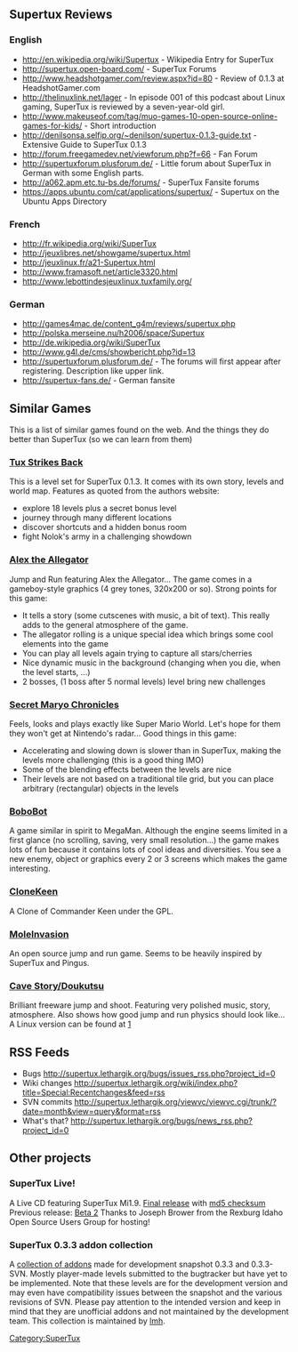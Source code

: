 Supertux Reviews
----------------

### English

-   <http://en.wikipedia.org/wiki/Supertux> - Wikipedia Entry for SuperTux
-   <http://supertux.open-board.com/> - SuperTux Forums
-   <http://www.headshotgamer.com/review.aspx?id=80> - Review of 0.1.3 at HeadshotGamer.com
-   <http://thelinuxlink.net/lager> - In episode 001 of this podcast about Linux gaming, SuperTux is reviewed by a seven-year-old girl.
-   <http://www.makeuseof.com/tag/muo-games-10-open-source-online-games-for-kids/> - Short introduction
-   <http://denilsonsa.selfip.org/~denilson/supertux-0.1.3-guide.txt> - Extensive Guide to SuperTux 0.1.3
-   <http://forum.freegamedev.net/viewforum.php?f=66> - Fan Forum
-   <http://supertuxforum.plusforum.de/> - Little forum about SuperTux in German with some English parts.
-   <http://a062.apm.etc.tu-bs.de/forums/> - SuperTux Fansite forums
-   <https://apps.ubuntu.com/cat/applications/supertux/> - Supertux on the Ubuntu Apps Directory

### French

-   <http://fr.wikipedia.org/wiki/SuperTux>
-   <http://jeuxlibres.net/showgame/supertux.html>
-   <http://jeuxlinux.fr/a21-Supertux.html>
-   <http://www.framasoft.net/article3320.html>
-   <http://www.lebottindesjeuxlinux.tuxfamily.org/>

### German

-   <http://games4mac.de/content_g4m/reviews/supertux.php>
-   <http://polska.merseine.nu/h2006/space/Supertux>
-   <http://de.wikipedia.org/wiki/SuperTux>
-   <http://www.g4l.de/cms/showbericht.php?id=13>
-   <http://supertuxforum.plusforum.de/> - The forums will first appear after registering. Description like upper link.
-   <http://supertux-fans.de/> - German fansite

Similar Games
-------------

This is a list of similar games found on the web. And the things they do better than SuperTux (so we can learn from them)

### [Tux Strikes Back](http://www.christian-schaefers.de)

This is a level set for SuperTux 0.1.3. It comes with its own story, levels and world map. Features as quoted from the authors website:

-   explore 18 levels plus a secret bonus level
-   journey through many different locations
-   discover shortcuts and a hidden bonus room
-   fight Nolok's army in a challenging showdown

### [Alex the Allegator](http://allegator.sourceforge.net/)

Jump and Run featuring Alex the Allegator... The game comes in a gameboy-style graphics (4 grey tones, 320x200 or so). Strong points for this game:

-   It tells a story (some cutscenes with music, a bit of text). This really adds to the general atmosphere of the game.
-   The allegator rolling is a unique special idea which brings some cool elements into the game
-   You can play all levels again trying to capture all stars/cherries
-   Nice dynamic music in the background (changing when you die, when the level starts, ...)
-   2 bosses, (1 boss after 5 normal levels) level bring new challenges

### [Secret Maryo Chronicles](http://smclone.sourceforge.net/)

Feels, looks and plays exactly like Super Mario World. Let's hope for them they won't get at Nintendo's radar... Good things in this game:

-   Accelerating and slowing down is slower than in SuperTux, making the levels more challenging (this is a good thing IMO)
-   Some of the blending effects between the levels are nice
-   Their levels are not based on a traditional tile grid, but you can place arbitrary (rectangular) objects in the levels

### [BoboBot](http://www.newbreedsoftware.com/bobobot/)

A game similar in spirit to MegaMan. Although the engine seems limited in a first glance (no scrolling, saving, very small resolution...) the game makes lots of fun because it contains lots of cool ideas and diversities. You see a new enemy, object or graphics every 2 or 3 screens which makes the game interesting.

### [CloneKeen](http://clonekeen.sourceforge.net/)

A Clone of Commander Keen under the GPL.

### [MoleInvasion](http://moleinvasion.tuxfamily.org)

An open source jump and run game. Seems to be heavily inspired by SuperTux and Pingus.

### [Cave Story/Doukutsu](http://www.miraigamer.net/cavestory/)

Brilliant freeware jump and shoot. Featuring very polished music, story, atmosphere. Also shows how good jump and run physics should look like... A Linux version can be found at [1](http://community.livejournal.com/doukutsu/101690.html)

RSS Feeds
---------

-   Bugs <http://supertux.lethargik.org/bugs/issues_rss.php?project_id=0>
-   Wiki changes <http://supertux.lethargik.org/wiki/index.php?title=Special:Recentchanges&feed=rss>
-   SVN commits <http://supertux.lethargik.org/viewvc/viewvc.cgi/trunk/?date=month&view=query&format=rss>
-   What's that? <http://supertux.lethargik.org/bugs/news_rss.php?project_id=0>

Other projects
--------------

### SuperTux Live!

A Live CD featuring SuperTux Mi1.9. [Final release](http://stl.rexburgopensource.com/supertux-live-1.0.iso) with [md5 checksum](http://stl.rexburgopensource.com/supertux-live-1.0.iso.md5sum) Previous release: [Beta 2](http://downloads.rexburgopensource.com/supertuxlive/supertux-live-0.91.2.iso) Thanks to Joseph Brower from the Rexburg Idaho Open Source Users Group for hosting!

### SuperTux 0.3.3 addon collection

A [collection of addons](http://www.mediafire.com/?k47v61nz6i230) made for development snapshot 0.3.3 and 0.3.3-SVN. Mostly player-made levels submitted to the bugtracker but have yet to be implemented. Note that these levels are for the development version and may even have compatibility issues between the snapshot and the various revisions of SVN. Please pay attention to the intended version and keep in mind that they are unofficial addons and not maintained by the development team. This collection is maintained by [lmh](mediawiki/Users/lmh).

<Category:SuperTux>
